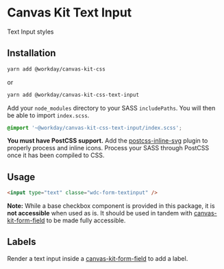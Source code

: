 # Canvas Kit Text Input

Text Input styles

## Installation

```sh
yarn add @workday/canvas-kit-css
```

or

```sh
yarn add @workday/canvas-kit-css-text-input
```

Add your `node_modules` directory to your SASS `includePaths`. You will then be able to import
`index.scss`.

```scss
@import '~@workday/canvas-kit-css-text-input/index.scss';
```

**You must have PostCSS support.** Add the
[postcss-inline-svg](https://github.com/TrySound/postcss-inline-svg) plugin to properly process and
inline icons. Process your SASS through PostCSS once it has been compiled to CSS.

## Usage

```html
<input type="text" classe="wdc-form-textinput" />
```

**Note:** While a base checkbox component is provided in this package, it is **not accessible** when
used as is. It should be used in tandem with [canvas-kit-form-field](../../form-field/css) to be
made fully accessible.

## Labels

Render a text input inside a [canvas-kit-form-field](../../form-field/css) to add a label.
